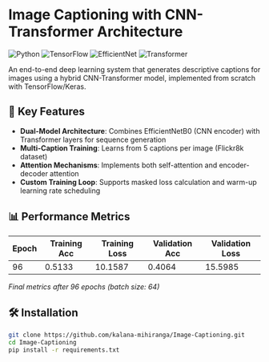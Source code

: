 # Image Captioning with CNN-Transformer Architecture

![Python](https://img.shields.io/badge/Python-3.8%2B-blue)
![TensorFlow](https://img.shields.io/badge/TensorFlow-2.10-orange)
![EfficientNet](https://img.shields.io/badge/EfficientNet-B0-green)
![Transformer](https://img.shields.io/badge/Transformer-Encoder%2FDecoder-yellow)

An end-to-end deep learning system that generates descriptive captions for images using a hybrid CNN-Transformer model, implemented from scratch with TensorFlow/Keras.

## 📌 Key Features
- **Dual-Model Architecture**: Combines EfficientNetB0 (CNN encoder) with Transformer layers for sequence generation
- **Multi-Caption Training**: Learns from 5 captions per image (Flickr8k dataset)
- **Attention Mechanisms**: Implements both self-attention and encoder-decoder attention
- **Custom Training Loop**: Supports masked loss calculation and warm-up learning rate scheduling

## 📊 Performance Metrics
| Epoch | Training Acc | Training Loss | Validation Acc | Validation Loss |
|-------|-------------|---------------|----------------|-----------------|
| 96    | 0.5133      | 10.1587       | 0.4064         | 15.5985         |

*Final metrics after 96 epochs (batch size: 64)*

## 🛠️ Installation
```bash
git clone https://github.com/kalana-mihiranga/Image-Captioning.git
cd Image-Captioning
pip install -r requirements.txt
